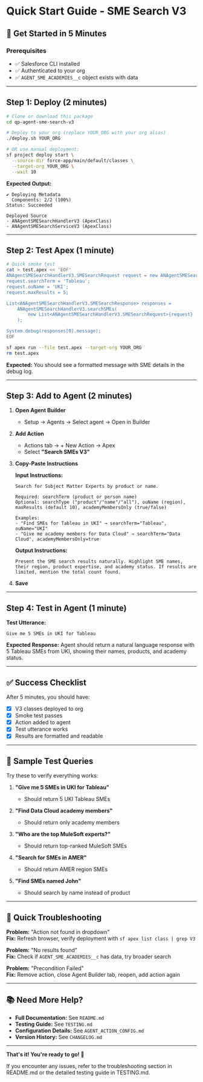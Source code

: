 # Quick Start Guide - SME Search V3

## 🚀 Get Started in 5 Minutes

### Prerequisites
- ✅ Salesforce CLI installed
- ✅ Authenticated to your org
- ✅ `AGENT_SME_ACADEMIES__c` object exists with data

---

## Step 1: Deploy (2 minutes)

```bash
# Clone or download this package
cd qp-agent-sme-search-v3

# Deploy to your org (replace YOUR_ORG with your org alias)
./deploy.sh YOUR_ORG

# OR use manual deployment:
sf project deploy start \
  --source-dir force-app/main/default/classes \
  --target-org YOUR_ORG \
  --wait 10
```

**Expected Output:**
```
✔ Deploying Metadata
  Components: 2/2 (100%)
Status: Succeeded

Deployed Source
- ANAgentSMESearchHandlerV3 (ApexClass)
- ANAgentSMESearchServiceV3 (ApexClass)
```

---

## Step 2: Test Apex (1 minute)

```bash
# Quick smoke test
cat > test.apex << 'EOF'
ANAgentSMESearchHandlerV3.SMESearchRequest request = new ANAgentSMESearchHandlerV3.SMESearchRequest();
request.searchTerm = 'Tableau';
request.ouName = 'UKI';
request.maxResults = 5;

List<ANAgentSMESearchHandlerV3.SMESearchResponse> responses = 
    ANAgentSMESearchHandlerV3.searchSMEs(
        new List<ANAgentSMESearchHandlerV3.SMESearchRequest>{request}
    );

System.debug(responses[0].message);
EOF

sf apex run --file test.apex --target-org YOUR_ORG
rm test.apex
```

**Expected:** You should see a formatted message with SME details in the debug log.

---

## Step 3: Add to Agent (2 minutes)

1. **Open Agent Builder**
   - Setup → Agents → Select agent → Open in Builder

2. **Add Action**
   - Actions tab → + New Action → Apex
   - Select **"Search SMEs V3"**

3. **Copy-Paste Instructions**
   
   **Input Instructions:**
   ```
   Search for Subject Matter Experts by product or name.
   
   Required: searchTerm (product or person name)
   Optional: searchType ("product"/"name"/"all"), ouName (region), maxResults (default 10), academyMembersOnly (true/false)
   
   Examples:
   - "Find SMEs for Tableau in UKI" → searchTerm="Tableau", ouName="UKI"
   - "Give me academy members for Data Cloud" → searchTerm="Data Cloud", academyMembersOnly=true
   ```
   
   **Output Instructions:**
   ```
   Present the SME search results naturally. Highlight SME names, their region, product expertise, and academy status. If results are limited, mention the total count found.
   ```

4. **Save**

---

## Step 4: Test in Agent (1 minute)

**Test Utterance:**
```
Give me 5 SMEs in UKI for Tableau
```

**Expected Response:**
Agent should return a natural language response with 5 Tableau SMEs from UKI, showing their names, products, and academy status.

---

## ✅ Success Checklist

After 5 minutes, you should have:
- [x] V3 classes deployed to org
- [x] Smoke test passes
- [x] Action added to agent
- [x] Test utterance works
- [x] Results are formatted and readable

---

## 🎯 Sample Test Queries

Try these to verify everything works:

1. **"Give me 5 SMEs in UKI for Tableau"**
   - Should return 5 UKI Tableau SMEs

2. **"Find Data Cloud academy members"**
   - Should return only academy members

3. **"Who are the top MuleSoft experts?"**
   - Should return top-ranked MuleSoft SMEs

4. **"Search for SMEs in AMER"**
   - Should return AMER region SMEs

5. **"Find SMEs named John"**
   - Should search by name instead of product

---

## 🐛 Quick Troubleshooting

**Problem:** "Action not found in dropdown"  
**Fix:** Refresh browser, verify deployment with `sf apex list class | grep V3`

**Problem:** "No results found"  
**Fix:** Check if `AGENT_SME_ACADEMIES__c` has data, try broader search

**Problem:** "Precondition Failed"  
**Fix:** Remove action, close Agent Builder tab, reopen, add action again

---

## 📚 Need More Help?

- **Full Documentation:** See `README.md`
- **Testing Guide:** See `TESTING.md`
- **Configuration Details:** See `AGENT_ACTION_CONFIG.md`
- **Version History:** See `CHANGELOG.md`

---

**That's it! You're ready to go! 🎉**

If you encounter any issues, refer to the troubleshooting section in README.md or the detailed testing guide in TESTING.md.
